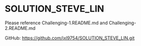 # SOLUTION_STEVE_LIN
Please reference Challenging-1.README.md and Challenging-2.README.md

GitHub:
https://github.com/jxl9754/SOLUTION_STEVE_LIN.git